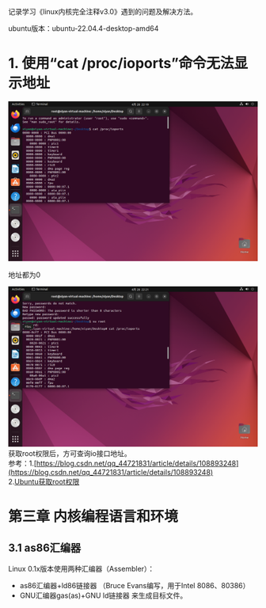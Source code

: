 记录学习《linux内核完全注释v3.0》遇到的问题及解决方法。

ubuntu版本：ubuntu-22.04.4-desktop-amd64

# 1. 使用“cat /proc/ioports”命令无法显示地址

![alt text](image.png)

地址都为0  

![alt text](image-1.png)  
获取root权限后，方可查询io接口地址。  
参考：1.[https://blog.csdn.net/qq_44721831/article/details/108893248](https://blog.csdn.net/qq_44721831/article/details/108893248)  
2.[Ubuntu获取root权限](https://blog.csdn.net/qq_44721831/article/details/108893248)

# 第三章 内核编程语言和环境
## 3.1 as86汇编器
Linux 0.1x版本使用两种汇编器（Assembler）：
- as86汇编器+ld86链接器 （Bruce Evans编写，用于Intel 8086、80386）
- GNU汇编器gas(as)+GNU ld链接器
来生成目标文件。